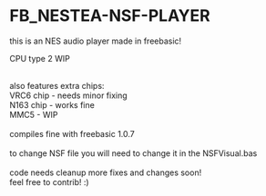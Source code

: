 # FB_NESTEA-NSF-PLAYER

this is an NES audio player made in freebasic!

CPU type 2 WIP

<br/>
also features extra chips:
<br/>
VRC6 chip - needs minor fixing
<br/>
N163 chip - works fine
<br/>
MMC5 - WIP
<br/>
<br/>
compiles fine with freebasic 1.0.7
<br/>
<br/>
to change NSF file you will need to change it in the NSFVisual.bas
<br/>
<br/>
code needs cleanup more fixes and changes soon!
<br/>
feel free to contrib! :)
